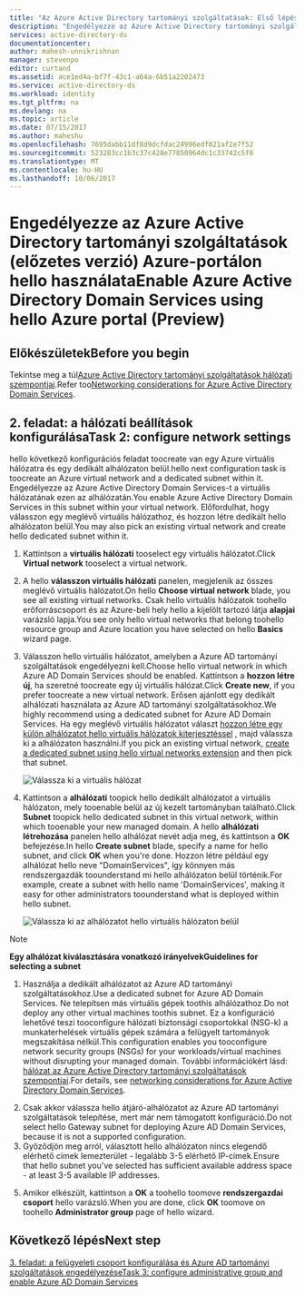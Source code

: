 ```yaml
---
title: "Az Azure Active Directory tartományi szolgáltatások: Első lépések |} Microsoft Docs"
description: "Engedélyezze az Azure Active Directory tartományi szolgáltatások (előzetes verzió) Azure-portálon hello használata"
services: active-directory-ds
documentationcenter: 
author: mahesh-unnikrishnan
manager: stevenpo
editor: curtand
ms.assetid: ace1ed4a-bf7f-43c1-a64a-6b51a2202473
ms.service: active-directory-ds
ms.workload: identity
ms.tgt_pltfrm: na
ms.devlang: na
ms.topic: article
ms.date: 07/15/2017
ms.author: maheshu
ms.openlocfilehash: 7695dabb11df8d9dcfdac24996edf021af2e7f52
ms.sourcegitcommit: 523283cc1b3c37c428e77850964dc1c33742c5f0
ms.translationtype: MT
ms.contentlocale: hu-HU
ms.lasthandoff: 10/06/2017
---
```

# <a name="enable-azure-active-directory-domain-services-using-hello-azure-portal-preview"></a><span data-ttu-id="f8a99-103">Engedélyezze az Azure Active Directory tartományi szolgáltatások (előzetes verzió) Azure-portálon hello használata</span><span class="sxs-lookup"><span data-stu-id="f8a99-103">Enable Azure Active Directory Domain Services using hello Azure portal (Preview)</span></span>


## <a name="before-you-begin"></a><span data-ttu-id="f8a99-104">Előkészületek</span><span class="sxs-lookup"><span data-stu-id="f8a99-104">Before you begin</span></span>
<span data-ttu-id="f8a99-105">Tekintse meg a túl[Azure Active Directory tartományi szolgáltatások hálózati szempontjai](active-directory-ds-networking.md).</span><span class="sxs-lookup"><span data-stu-id="f8a99-105">Refer too[Networking considerations for Azure Active Directory Domain Services](active-directory-ds-networking.md).</span></span>


## <a name="task-2-configure-network-settings"></a><span data-ttu-id="f8a99-106">2. feladat: a hálózati beállítások konfigurálása</span><span class="sxs-lookup"><span data-stu-id="f8a99-106">Task 2: configure network settings</span></span>
<span data-ttu-id="f8a99-107">hello következő konfigurációs feladat toocreate van egy Azure virtuális hálózatra és egy dedikált alhálózaton belül.</span><span class="sxs-lookup"><span data-stu-id="f8a99-107">hello next configuration task is toocreate an Azure virtual network and a dedicated subnet within it.</span></span> <span data-ttu-id="f8a99-108">Engedélyezze az Azure Active Directory Domain Services-t a virtuális hálózatának ezen az alhálózatán.</span><span class="sxs-lookup"><span data-stu-id="f8a99-108">You enable Azure Active Directory Domain Services in this subnet within your virtual network.</span></span> <span data-ttu-id="f8a99-109">Előfordulhat, hogy válasszon egy meglévő virtuális hálózathoz, és hozzon létre dedikált hello alhálózaton belül.</span><span class="sxs-lookup"><span data-stu-id="f8a99-109">You may also pick an existing virtual network and create hello dedicated subnet within it.</span></span>

1. <span data-ttu-id="f8a99-110">Kattintson a **virtuális hálózati** tooselect egy virtuális hálózatot.</span><span class="sxs-lookup"><span data-stu-id="f8a99-110">Click **Virtual network** tooselect a virtual network.</span></span>
2. <span data-ttu-id="f8a99-111">A hello **válasszon virtuális hálózati** panelen, megjelenik az összes meglévő virtuális hálózatot.</span><span class="sxs-lookup"><span data-stu-id="f8a99-111">On hello **Choose virtual network** blade, you see all existing virtual networks.</span></span> <span data-ttu-id="f8a99-112">Csak hello virtuális hálózatok toohello erőforráscsoport és az Azure-beli hely hello a kijelölt tartozó látja **alapjai** varázsló lapja.</span><span class="sxs-lookup"><span data-stu-id="f8a99-112">You see only hello virtual networks that belong toohello resource group and Azure location you have selected on hello **Basics** wizard page.</span></span>

3. <span data-ttu-id="f8a99-113">Válasszon hello virtuális hálózatot, amelyben a Azure AD tartományi szolgáltatások engedélyezni kell.</span><span class="sxs-lookup"><span data-stu-id="f8a99-113">Choose hello virtual network in which Azure AD Domain Services should be enabled.</span></span> <span data-ttu-id="f8a99-114">Kattintson a **hozzon létre új**, ha szeretné toocreate egy új virtuális hálózat.</span><span class="sxs-lookup"><span data-stu-id="f8a99-114">Click **Create new**, if you prefer toocreate a new virtual network.</span></span> <span data-ttu-id="f8a99-115">Erősen ajánlott egy dedikált alhálózati használata az Azure AD tartományi szolgáltatásokhoz.</span><span class="sxs-lookup"><span data-stu-id="f8a99-115">We highly recommend using a dedicated subnet for Azure AD Domain Services.</span></span> <span data-ttu-id="f8a99-116">Ha egy meglévő virtuális hálózatot választ [hozzon létre egy külön alhálózatot hello virtuális hálózatok kiterjesztéssel](../virtual-network/virtual-networks-create-vnet-arm-pportal.md) , majd válassza ki a alhálózaton használni.</span><span class="sxs-lookup"><span data-stu-id="f8a99-116">If you pick an existing virtual network, [create a dedicated subnet using hello virtual networks extension](../virtual-network/virtual-networks-create-vnet-arm-pportal.md) and then pick that subnet.</span></span> 

    ![Válassza ki a virtuális hálózat](./media/getting-started/domain-services-blade-network-pick-vnet.png)

4. <span data-ttu-id="f8a99-118">Kattintson a **alhálózati** toopick hello dedikált alhálózatot a virtuális hálózaton, mely tooenable belül az új kezelt tartományban található.</span><span class="sxs-lookup"><span data-stu-id="f8a99-118">Click **Subnet** toopick hello dedicated subnet in this virtual network, within which tooenable your new managed domain.</span></span> <span data-ttu-id="f8a99-119">A hello **alhálózati létrehozása** panelen hello alhálózat nevét adja meg, és kattintson a **OK** befejezése.</span><span class="sxs-lookup"><span data-stu-id="f8a99-119">In hello **Create subnet** blade, specify a name for hello subnet, and click **OK** when you're done.</span></span> <span data-ttu-id="f8a99-120">Hozzon létre például egy alhálózat hello neve "DomainServices", így könnyen más rendszergazdák toounderstand mi hello alhálózaton belül történik.</span><span class="sxs-lookup"><span data-stu-id="f8a99-120">For example, create a subnet with hello name 'DomainServices', making it easy for other administrators toounderstand what is deployed within hello subnet.</span></span>

    ![Válassza ki az alhálózatot hello virtuális hálózaton belül](./media/getting-started/domain-services-blade-network-pick-subnet.png)

  > [!NOTE]
  > <span data-ttu-id="f8a99-122">**Egy alhálózat kiválasztására vonatkozó irányelvek**</span><span class="sxs-lookup"><span data-stu-id="f8a99-122">**Guidelines for selecting a subnet**</span></span>
  > 1. <span data-ttu-id="f8a99-123">Használja a dedikált alhálózatot az Azure AD tartományi szolgáltatásokhoz.</span><span class="sxs-lookup"><span data-stu-id="f8a99-123">Use a dedicated subnet for Azure AD Domain Services.</span></span> <span data-ttu-id="f8a99-124">Ne telepítsen más virtuális gépek toothis alhálózathoz.</span><span class="sxs-lookup"><span data-stu-id="f8a99-124">Do not deploy any other virtual machines toothis subnet.</span></span> <span data-ttu-id="f8a99-125">Ez a konfiguráció lehetővé teszi tooconfigure hálózati biztonsági csoportokkal (NSG-k) a munkaterhelések virtuális gépek számára a felügyelt tartományok megszakítása nélkül.</span><span class="sxs-lookup"><span data-stu-id="f8a99-125">This configuration enables you tooconfigure network security groups (NSGs) for your workloads/virtual machines without disrupting your managed domain.</span></span> <span data-ttu-id="f8a99-126">További információkért lásd: [hálózat az Azure Active Directory tartományi szolgáltatások szempontjai](active-directory-ds-networking.md).</span><span class="sxs-lookup"><span data-stu-id="f8a99-126">For details, see [networking considerations for Azure Active Directory Domain Services](active-directory-ds-networking.md).</span></span>
  2. <span data-ttu-id="f8a99-127">Csak akkor válassza hello átjáró-alhálózatot az Azure AD tartományi szolgáltatások telepítése, mert már nem támogatott konfiguráció.</span><span class="sxs-lookup"><span data-stu-id="f8a99-127">Do not select hello Gateway subnet for deploying Azure AD Domain Services, because it is not a supported configuration.</span></span>
  3. <span data-ttu-id="f8a99-128">Győződjön meg arról, választott hello alhálózaton nincs elegendő elérhető címek lemezterület - legalább 3-5 elérhető IP-címek.</span><span class="sxs-lookup"><span data-stu-id="f8a99-128">Ensure that hello subnet you've selected has sufficient available address space - at least 3-5 available IP addresses.</span></span>
  >

5. <span data-ttu-id="f8a99-129">Amikor elkészült, kattintson a **OK** a toohello toomove **rendszergazdai csoport** hello varázsló.</span><span class="sxs-lookup"><span data-stu-id="f8a99-129">When you are done, click **OK** toomove on toohello **Administrator group** page of hello wizard.</span></span>


## <a name="next-step"></a><span data-ttu-id="f8a99-130">Következő lépés</span><span class="sxs-lookup"><span data-stu-id="f8a99-130">Next step</span></span>
[<span data-ttu-id="f8a99-131">3. feladat: a felügyeleti csoport konfigurálása és Azure AD tartományi szolgáltatások engedélyezése</span><span class="sxs-lookup"><span data-stu-id="f8a99-131">Task 3: configure administrative group and enable Azure AD Domain Services</span></span>](active-directory-ds-getting-started-admingroup.md)

